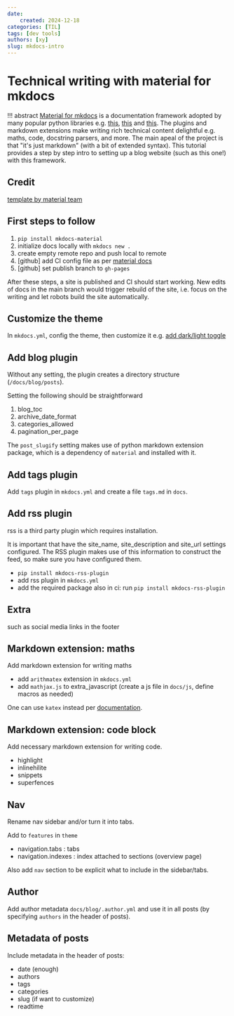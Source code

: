 ```yaml
---
date:
    created: 2024-12-18
categories: [TIL]
tags: [dev tools]
authors: [xy]
slug: mkdocs-intro
---
```


# Technical writing with material for mkdocs

!!! abstract
    [Material for mkdocs](https://squidfunk.github.io/mkdocs-material/) is a documentation framework adopted by
    many popular python libraries e.g. [this](https://docs.pola.rs/), [this](https://fastapi.tiangolo.com/) and
    [this](https://docs.astral.sh/uv/).
    The plugins and markdown extensions make writing rich technical content delightful e.g. maths, code,
    docstring parsers, and more. The main apeal of the project is that "it's just markdown"
    (with a bit of extended syntax). This tutorial provides a step by step intro to setting up a blog website
    (such as this one!) with this framework.

<!-- more -->

## Credit

[template by material team](https://github.com/mkdocs-material/create-blog/blob/main/mkdocs.yml)

## First steps to follow

1. `pip install mkdocs-material`
1. initialize docs locally with `mkdocs new .`
1. create empty remote repo and push local to remote
1. [github] add CI config file as per [material docs](https://squidfunk.github.io/mkdocs-material/publishing-your-site/)
1. [github] set publish branch to `gh-pages`

After these steps, a site is published and CI should start working.
New edits of docs in the main branch would trigger rebuild of the site, i.e. focus on
the writing and let robots build the site automatically.


## Customize the theme

In `mkdocs.yml`, config the theme, then customize it e.g. [add dark/light toggle](https://squidfunk.github.io/mkdocs-material/setup/changing-the-colors/)

## Add blog plugin

Without any setting, the plugin creates a directory structure (`/docs/blog/posts`).

Setting the following should be straightforward

1. blog_toc
1. archive_date_format
1. categories_allowed
1. pagination_per_page

The `post_slugify` setting makes use of python markdown extension package, which is a dependency of `material` and installed with it.

## Add tags plugin

Add `tags` plugin in `mkdocs.yml` and create a file `tags.md` in `docs`.

## Add rss plugin

rss is a third party plugin which requires installation.

It is important that have the site_name, site_description and site_url settings configured.
The RSS plugin makes use of this information to construct the feed, so make sure you have configured them.

- `pip install mkdocs-rss-plugin`
- add rss plugin in  `mkdocs.yml`
- add the required package also in ci: run `pip install mkdocs-rss-plugin`

## Extra

such as social media links in the footer

## Markdown extension: maths

Add markdown extension for writing maths

- add `arithmatex` extension in `mkdocs.yml`
- add `mathjax.js` to extra_javascript (create a js file in `docs/js`, define macros as needed)

One can use `katex` instead per [documentation](https://squidfunk.github.io/mkdocs-material/reference/math/?h=math).

## Markdown extension: code block

Add necessary markdown extension for writing code.

- highlight
- inlinehilite
- snippets
- superfences

## Nav

Rename nav sidebar and/or turn it into tabs.

Add to `features` in `theme`

- navigation.tabs : tabs
- navigation.indexes : index attached to sections (overview page)

Also add `nav` section to be explicit what to include in the sidebar/tabs.

## Author

Add author metadata `docs/blog/.author.yml` and use it in all posts
(by specifying `authors` in the header of posts).

## Metadata of posts

Include metadata in the header of posts:

- date (enough)
- authors
- tags
- categories
- slug (if want to customize)
- readtime
